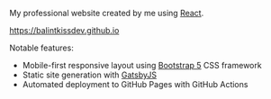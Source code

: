 My professional website created by me using [React](https://reactjs.org/).

https://balintkissdev.github.io

Notable features:

- Mobile-first responsive layout using [Bootstrap 5](https://getbootstrap.com/docs/5.0/) CSS framework
- Static site generation with [GatsbyJS](https://www.gatsbyjs.com/)
- Automated deployment to GitHub Pages with GitHub Actions